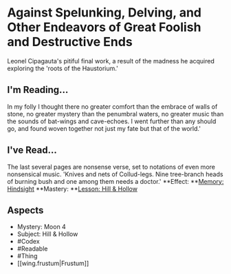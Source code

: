# Against Spelunking, Delving, and Other Endeavors of Great Foolish and Destructive Ends
Leonel Cipagauta's pitiful final work, a result of the madness he acquired exploring the 'roots of the Haustorium.'
## I'm Reading...
In my folly I thought there no greater comfort than the embrace of walls of stone, no greater mystery than the penumbral waters, no greater music than the sounds of bat-wings and cave-echoes. I went further than any should go, and found woven together not just my fate but that of the world.'
## I've Read...
The last several pages are nonsense verse, set to notations of even more nonsensical music. 'Knives and nets of Collud-legs. Nine tree-branch heads of burning bush and one among them needs a doctor.'
**Effect: **[Memory: Hindsight](https://uadaf.theevilroot.xyz/rowenarium/element/mem.hindsight)
**Mastery: **[Lesson: Hill & Hollow](https://uadaf.theevilroot.xyz/rowenarium/element/x.hill.hollow)
## Aspects
- Mystery: Moon 4
- Subject: Hill & Hollow
- #Codex
- #Readable
- #Thing
- [[wing.frustum|Frustum]]